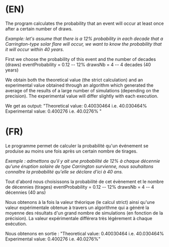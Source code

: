 # (EN) 

The program calculates the probability that an event will occur at least once after a certain number of draws.

*Example: let's assume that there is a 12% probability in each decade that a Carrington-type solar flare will occur, we want to know the probability that it will occur within 40 years.*

First we choose the probability of this event and the number of decades (draws)
eventProbability = 0.12 -- 12%
drawsNb = 4 -- 4 decades (40 years)

We obtain both the theoretical value (the strict calculation) and an experimental value obtained through an algorithm which generated the average of the results of a large number of simulations (depending on the precision). The experimental value will differ slightly with each execution.

We get as output:
"Theoretical value: 0.40030464 i.e. 40.030464%
Experimental value: 0.400276 i.e. 40.0276% "


# (FR)

Le programme permet de calculer la probabilité qu'un événement se produise au moins une fois après un certain nombre de tirages.

*Exemple : admettons qu'il y ait une probabilité de 12% à chaque décennie qu'une éruption solaire de type Carrington survienne, nous souhaitons connaître la probabilité qu'elle se déclare d'ici à 40 ans.*

Tout d'abord nous choisissons la probabilité de cet évènement et le nombre de décennies (tirages)
eventProbability = 0.12 -- 12%
drawsNb = 4 -- 4 décennies (40 ans)

Nous obtenons à la fois la valeur théorique (le calcul strict) ainsi qu'une valeur expérimentale obtenue à travers un algorithme qui a généré la moyenne des résultats d'un grand nombre de simulations (en fonction de la précision). La valeur expérimentale différera très légèrement à chaque exécution.

Nous obtenons en sortie :
"Theoretical value: 0.40030464 i.e. 40.030464%
Experimental value: 0.400276 i.e. 40.0276%" 

